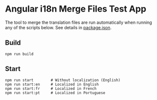 # Angular i18n Merge Files Test App

The tool to merge the translation files are run automatically when running any of the scripts below. See details
in [package.json](./package.json).

## Build

```
npm run build
```

## Start

```
npm run start        # Without localization (English)
npm run start:en     # Localized in English
npm run start:fr     # Localized in French
npm run start:pt     # Localized in Portuguese
```
